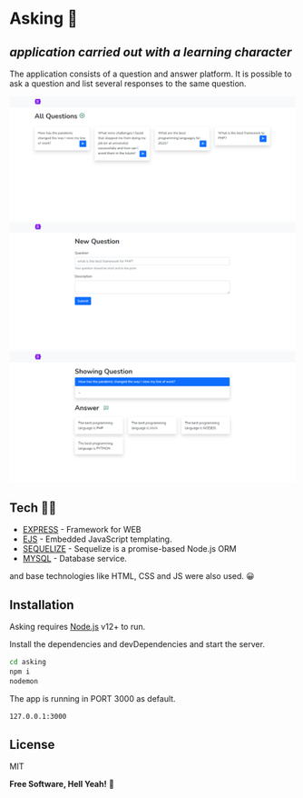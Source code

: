 # Asking 💭
## _application carried out with a learning character_
The application consists of a question and answer platform. It is possible to ask a question and list several responses to the same question.


![Home Page](https://github.com/dyox-rr/asking/blob/master/public/img/interface_home.png?raw=true)
![New Page](https://github.com/dyox-rr/asking/blob/master/public/img/interface_new.png?raw=true)
![Show Page](https://github.com/dyox-rr/asking/blob/master/public/img/interface_show.png?raw=true)



## Tech 👩‍💻

- [EXPRESS] - Framework for WEB
- [EJS] - Embedded JavaScript templating.
- [SEQUELIZE] - Sequelize is a promise-based Node.js ORM
- [MYSQL] - Database service.

and base technologies like HTML, CSS and JS were also used. 😀

## Installation

Asking requires [Node.js](https://nodejs.org/) v12+ to run.

Install the dependencies and devDependencies and start the server.

```sh
cd asking
npm i
nodemon
```


The app is running in PORT 3000 as default.

```sh
127.0.0.1:3000
```

## License

MIT

**Free Software, Hell Yeah!** 🌟


   [EXPRESS]: <https://expressjs.com/pt-br/>
   [EJS]: <https://ejs.co/>
   [SEQUELIZE]: <https://sequelize.org/>
   [MYSQL]: <https://www.mysql.com/>
